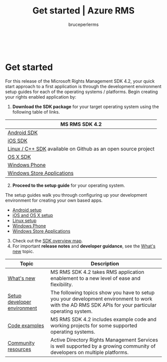 ﻿---
# required metadata

title: Get started | Azure RMS
description: Quick start guide to a first application is through the development environment setup guides for each of the operating systems / platforms.
keywords:
author: bruceperlerms
manager: mbaldwin
ms.date: 04/28/2016
ms.topic: article
ms.prod: azure
ms.service: rights-management
ms.technology: techgroup-identity
ms.assetid: 1a2ae9f2-709f-47fe-b16c-76140dd27740

# optional metadata

#ROBOTS:
audience: developer
#ms.devlang:
ms.reviewer: shubhamp
ms.suite: ems
#ms.tgt_pltfrm:
#ms.custom:

---

﻿
# Get started

For this release of the Microsoft Rights Management SDK 4.2, your quick start approach to a first application is through the development environment setup guides for each of the operating systems / platforms. Begin creating your rights enabled application by:

1. **Download the SDK package** for your target operating system using the following table of links.

  |MS RMS SDK 4.2|
  |---------------|
  |[Android SDK](http://Go.Microsoft.Com/FWLink/p/?LinkId=404271)|
  |[iOS SDK](http://Go.Microsoft.Com/FWLink/p/?LinkId=404272)|
  |[Linux / C++ SDK](https://github.com/AzureAD/rms-sdk-for-cpp) available on Github as an open source project|
  |[OS X SDK](http://Go.Microsoft.Com/FWLink/p/?LinkId=404273)|
  |[Windows Phone](http://go.microsoft.com/fwlink/p/?LinkId=524758)|
  |[Windows Store Applications](http://go.microsoft.com/fwlink/p/?LinkID=526163)|

2. **Proceed to the setup guide** for your operating system.

  The setup guides walk you through configuring up your development environment for creating your own based apps.
  - [Android setup](android_sdk.md)
  - [iOS and OS X setup](ios_sdk.md)          
  - [Linux setup](linux_setup.md)              
  - [Windows Phone](windows_phone_apps.md)     
  - [Windows Store Applications](winrt_sdk.md)

3. Check out the [SDK overview map](api_reference-new.md).
4. For important **release notes** and **developer guidance**, see the [What's new](release_notes.md) topic.

  |Topic|Description|
  |-----|-----------|
  |[What's new](release_notes.md)|MS RMS SDK 4.2 takes RMS application enablement to a new level of ease and flexibility.|
  |[Setup developer environment](setup_developer_environment.md)|The following topics show you have to setup you your development environment to work with the AD RMS SDK APIs for your particular operating system.|
  |[Code examples](code_examples.md)|MS RMS SDK 4.2 includes example code and working projects for some supported operating systems.|
  |[Community resources](community_resources.md)|Active Directory Rights Management Services is well supported by a growing community of developers on multiple platforms.|

